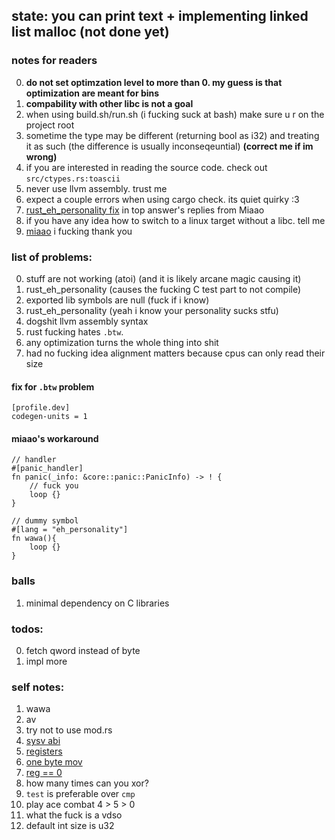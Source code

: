 ## state: you can print text + implementing linked list malloc (not done yet)

### notes for readers
0. **do not set optimzation level to more than 0. my guess is that optimization are meant for bins**
1. **compability with other libc is not a goal**
2. when using build.sh/run.sh (i fucking suck at bash) make sure u r on the project root
3. sometime the type may be different (returning bool as i32) and treating it as such (the difference is usually inconseqeuntial) **(correct me if im wrong)** 
4. if you are interested in reading the source code. check out `src/ctypes.rs:toascii`
5. never use llvm assembly. trust me
6. expect a couple errors when using cargo check. its quiet quirky :3
8. [rust_eh_personality fix](https://stackoverflow.com/questions/75310867/rust-no-std-static-lib-panic-handler) in top answer's replies from Miaao
7. if you have any idea how to switch to a linux target without a libc. tell me
9. [miaao](https://stackoverflow.com/users/20028181/miiao) i fucking thank you 

### list of problems:
0. stuff are not working (atoi) (and it is likely arcane magic causing it)
2. rust_eh_personality (causes the fucking C test part to not compile)
3. exported lib symbols are null (fuck if i know)
4. rust_eh_personality (yeah i know your personality sucks stfu)
5. dogshit llvm assembly syntax
7. rust fucking hates `.btw`.
8. any optimization turns the whole thing into shit
9. had no fucking idea alignment matters because cpus can only read their size

#### fix for `.btw` problem
```
[profile.dev]
codegen-units = 1  
```

#### miaao's workaround
```
// handler
#[panic_handler]
fn panic(_info: &core::panic::PanicInfo) -> ! {
    // fuck you
    loop {}
}

// dummy symbol
#[lang = "eh_personality"]
fn wawa(){
    loop {}
}
```
### balls
1. minimal dependency on C libraries


### todos:
0. fetch qword instead of byte
1. impl more

### self notes:
1. wawa
2. av
3. try not to use mod.rs
4. [sysv abi](https://wiki.osdev.org/System_V_ABI)
5. [registers](https://math.hws.edu/eck/cs220/f22/registers.html)
6. [one byte mov](https://stackoverflow.com/questions/65527348/assembly-writing-a-single-byte-from-register-to-memory-overwrites-other-bytes)
7. [reg == 0](https://stackoverflow.com/questions/33721204/test-whether-a-register-is-zero-with-cmp-reg-0-vs-or-reg-reg/33724806#33724806)
9. how many times can you xor?
10. `test` is preferable over `cmp`
11. play ace combat 4 > 5 > 0
12. what the fuck is a vdso
13. default int size is u32